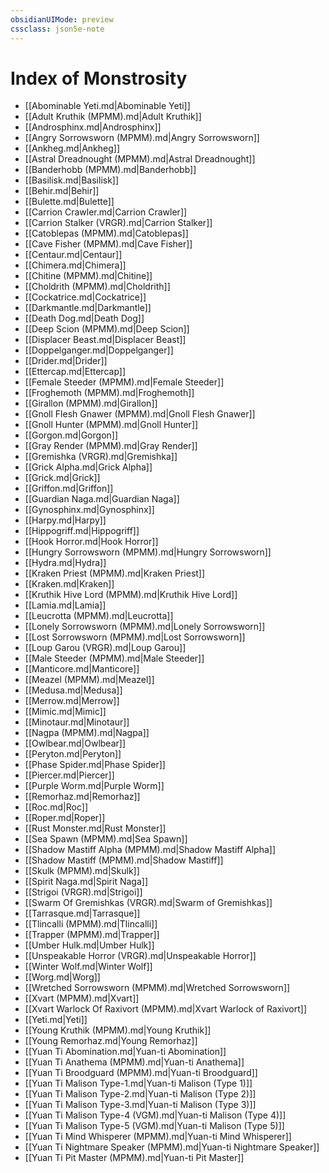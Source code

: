 ```yaml
---
obsidianUIMode: preview
cssclass: json5e-note
---
```

# Index of Monstrosity

- [[Abominable Yeti.md|Abominable Yeti]]
- [[Adult Kruthik (MPMM).md|Adult Kruthik]]
- [[Androsphinx.md|Androsphinx]]
- [[Angry Sorrowsworn (MPMM).md|Angry Sorrowsworn]]
- [[Ankheg.md|Ankheg]]
- [[Astral Dreadnought (MPMM).md|Astral Dreadnought]]
- [[Banderhobb (MPMM).md|Banderhobb]]
- [[Basilisk.md|Basilisk]]
- [[Behir.md|Behir]]
- [[Bulette.md|Bulette]]
- [[Carrion Crawler.md|Carrion Crawler]]
- [[Carrion Stalker (VRGR).md|Carrion Stalker]]
- [[Catoblepas (MPMM).md|Catoblepas]]
- [[Cave Fisher (MPMM).md|Cave Fisher]]
- [[Centaur.md|Centaur]]
- [[Chimera.md|Chimera]]
- [[Chitine (MPMM).md|Chitine]]
- [[Choldrith (MPMM).md|Choldrith]]
- [[Cockatrice.md|Cockatrice]]
- [[Darkmantle.md|Darkmantle]]
- [[Death Dog.md|Death Dog]]
- [[Deep Scion (MPMM).md|Deep Scion]]
- [[Displacer Beast.md|Displacer Beast]]
- [[Doppelganger.md|Doppelganger]]
- [[Drider.md|Drider]]
- [[Ettercap.md|Ettercap]]
- [[Female Steeder (MPMM).md|Female Steeder]]
- [[Froghemoth (MPMM).md|Froghemoth]]
- [[Girallon (MPMM).md|Girallon]]
- [[Gnoll Flesh Gnawer (MPMM).md|Gnoll Flesh Gnawer]]
- [[Gnoll Hunter (MPMM).md|Gnoll Hunter]]
- [[Gorgon.md|Gorgon]]
- [[Gray Render (MPMM).md|Gray Render]]
- [[Gremishka (VRGR).md|Gremishka]]
- [[Grick Alpha.md|Grick Alpha]]
- [[Grick.md|Grick]]
- [[Griffon.md|Griffon]]
- [[Guardian Naga.md|Guardian Naga]]
- [[Gynosphinx.md|Gynosphinx]]
- [[Harpy.md|Harpy]]
- [[Hippogriff.md|Hippogriff]]
- [[Hook Horror.md|Hook Horror]]
- [[Hungry Sorrowsworn (MPMM).md|Hungry Sorrowsworn]]
- [[Hydra.md|Hydra]]
- [[Kraken Priest (MPMM).md|Kraken Priest]]
- [[Kraken.md|Kraken]]
- [[Kruthik Hive Lord (MPMM).md|Kruthik Hive Lord]]
- [[Lamia.md|Lamia]]
- [[Leucrotta (MPMM).md|Leucrotta]]
- [[Lonely Sorrowsworn (MPMM).md|Lonely Sorrowsworn]]
- [[Lost Sorrowsworn (MPMM).md|Lost Sorrowsworn]]
- [[Loup Garou (VRGR).md|Loup Garou]]
- [[Male Steeder (MPMM).md|Male Steeder]]
- [[Manticore.md|Manticore]]
- [[Meazel (MPMM).md|Meazel]]
- [[Medusa.md|Medusa]]
- [[Merrow.md|Merrow]]
- [[Mimic.md|Mimic]]
- [[Minotaur.md|Minotaur]]
- [[Nagpa (MPMM).md|Nagpa]]
- [[Owlbear.md|Owlbear]]
- [[Peryton.md|Peryton]]
- [[Phase Spider.md|Phase Spider]]
- [[Piercer.md|Piercer]]
- [[Purple Worm.md|Purple Worm]]
- [[Remorhaz.md|Remorhaz]]
- [[Roc.md|Roc]]
- [[Roper.md|Roper]]
- [[Rust Monster.md|Rust Monster]]
- [[Sea Spawn (MPMM).md|Sea Spawn]]
- [[Shadow Mastiff Alpha (MPMM).md|Shadow Mastiff Alpha]]
- [[Shadow Mastiff (MPMM).md|Shadow Mastiff]]
- [[Skulk (MPMM).md|Skulk]]
- [[Spirit Naga.md|Spirit Naga]]
- [[Strigoi (VRGR).md|Strigoi]]
- [[Swarm Of Gremishkas (VRGR).md|Swarm of Gremishkas]]
- [[Tarrasque.md|Tarrasque]]
- [[Tlincalli (MPMM).md|Tlincalli]]
- [[Trapper (MPMM).md|Trapper]]
- [[Umber Hulk.md|Umber Hulk]]
- [[Unspeakable Horror (VRGR).md|Unspeakable Horror]]
- [[Winter Wolf.md|Winter Wolf]]
- [[Worg.md|Worg]]
- [[Wretched Sorrowsworn (MPMM).md|Wretched Sorrowsworn]]
- [[Xvart (MPMM).md|Xvart]]
- [[Xvart Warlock Of Raxivort (MPMM).md|Xvart Warlock of Raxivort]]
- [[Yeti.md|Yeti]]
- [[Young Kruthik (MPMM).md|Young Kruthik]]
- [[Young Remorhaz.md|Young Remorhaz]]
- [[Yuan Ti Abomination.md|Yuan-ti Abomination]]
- [[Yuan Ti Anathema (MPMM).md|Yuan-ti Anathema]]
- [[Yuan Ti Broodguard (MPMM).md|Yuan-ti Broodguard]]
- [[Yuan Ti Malison Type-1.md|Yuan-ti Malison (Type 1)]]
- [[Yuan Ti Malison Type-2.md|Yuan-ti Malison (Type 2)]]
- [[Yuan Ti Malison Type-3.md|Yuan-ti Malison (Type 3)]]
- [[Yuan Ti Malison Type-4 (VGM).md|Yuan-ti Malison (Type 4)]]
- [[Yuan Ti Malison Type-5 (VGM).md|Yuan-ti Malison (Type 5)]]
- [[Yuan Ti Mind Whisperer (MPMM).md|Yuan-ti Mind Whisperer]]
- [[Yuan Ti Nightmare Speaker (MPMM).md|Yuan-ti Nightmare Speaker]]
- [[Yuan Ti Pit Master (MPMM).md|Yuan-ti Pit Master]]
